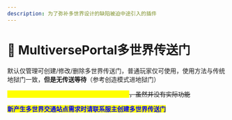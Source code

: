 ```yaml
---
description: 为了弥补多世界设计的缺陷被迫中途引入的插件
---
```


# 🥦 MultiversePortal多世界传送门

默认仅管理可创建/修改/删除多世界传送门，普通玩家仅可使用，使用方法与传统地狱门一致，**但是无传送等待**（参考创造模式进地狱门）

<mark style="color:yellow;">**请勿破坏传送门框架，框架为传送门边界标识**</mark>~~，虽然并没有实际功能~~

<mark style="color:blue;">**新产生多世界交通站点需求时请联系服主创建多世界传送门**</mark>
